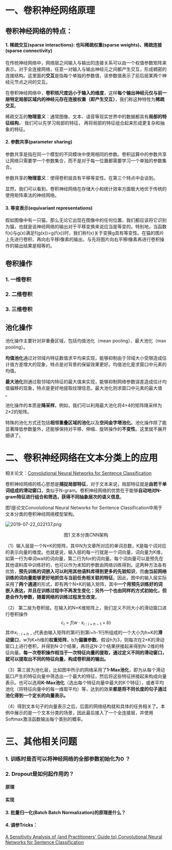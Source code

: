 # 一、卷积神经网络原理

## 卷积神经网络的特点：

#### 1. 稀疏交互(sparse interactions): 也叫稀疏权重(sparse weights)、稀疏连接(sparse connectivity)

在传统神经网络中，网络层之间输入与输出的连接关系可以由一个权值参数矩阵来表示。对于全连接网络，任意一对输入与输出神经元之间都产生交互，形成稠密的连接结构。这里面的**交互**是指每个单独的参数值，该参数值表示了前后层某两个神经元节点之间的交互。

在卷积神经网络中，**卷积核尺度远小于输入的维度**，这样**每个输出神经元仅与前一层特定局部区域内的神经元存在连接权重（即产生交互）**，我们称这种特性为**稀疏交互**。

稀疏交互的**物理意义**：通常图像、文本、语音等现实世界中的数据都具有**局部的特征结构**， 我们可以先学习局部的特征， 再将局部的特征组合起来形成更复杂和抽象的特征。

#### 2. 参数共享(parameter sharing)

参数共享是指在同一个模型的不同模块中使用相同的参数。卷积运算中的参数共享让网络只需要学一个参数集合，而不是对于每一位置都需要学习一个单独的参数集合。

参数共享的**物理意义**：使得卷积层具有平移等变性。在第三个特点中会谈到。

显然，我们可以看到，卷积神经网络在存储大小和统计效率方面极大地优于传统的使用矩阵乘法的神经网络。

#### 3. 等变表示(equivariant representations)

假如图像中有一只猫，那么无论它出现在图像中的任何位置，我们都应该将它识别为猫，也就是说神经网络的输出对于平移变换来说应当是等变的。特别地，当函数f(x)与g(x)满足f(g(x))=g(f(x))时，我们称f(x)关于变换g具有等变性。在猫的图片上先进行卷积，再向右平移l像素的输出，与先将图片向右平移l像素再进行卷积操作的输出结果是相等的。

 

## 卷积操作

### 1. 一维卷积

 

### 2. 二维卷积

### 3. 三维卷积

 

## 池化操作

池化操作主要针对非重叠区域，包括均值池化（mean pooling）、最大池化（max pooling）。

**均值池化**通过对邻域内特征数值求平均来实现，能够抑制由于邻域大小受限造成估计值方差增大的现象，特点是对背景的保留效果更好。均值池化是求窗口中元素的均值。

**最大池化**则通过取邻域内特征的最大值来实现，能够抑制网络参数误差造成估计均值偏移的现象，特点是更好地提取纹理信息。最大池化则求窗口中元素的最大值 。

池化操作的本质是**降采样**。例如，我们可以利用最大池化将4×4的矩阵降采样为2×2的矩阵。

特殊的池化方式还包括**相邻重叠区域的池化**以及**空间金字塔池化**。池化操作除了能显著降低参数量外，还能够保持对平移、伸缩、旋转操作的**不变性**。这里就不展开细讲了。

 

 

# 二、卷积神经网络在文本分类上的应用

相关论文：[Convolutional Neural Networks for Sentence Classification](https://arxiv.org/abs/1408.5882)

卷积神经网络的核心思想是**捕捉局部特征**，对于文本来说，局部特征就是**由若干单词组成的滑动窗口**，类似于N-gram。卷积神经网络的优势在于能够**自动地对N-gram特征进行组合和筛选，获得不同抽象层次的语义信息**。

图1是论文Convolutional Neural Networks for Sentence Classification中用于文本分类的卷积神经网络模型架构。

![2019-07-22_022137.png](https://i.loli.net/2019/07/22/5d351f31c787e77342.png)

<center>图1 文本分类CNN架构</center>  

（1）输入层是一个N×K的矩阵，其中N为文章所对应的单词总数，K是每个词对应的表示向量的维度。也就是说，输入层的每一行就是一个词向量，词向量为K维，如第一行为单词wait的词向量，第二行为for的词向量。每个词向量可以是预先在其他语料库中训练好的，也可以作为未知的参数由网络训练得到。这两种方法各有优势，**预先训练的词嵌入可以利用其他语料库得到更多的先验知识**，而**由当前网络训练的词向量能够更好地抓住与当前任务相关联的特征**。因此，图中的输入层实际采用了**两个通道**的形式，即有两个N×K的输入矩阵，其中**一个用预先训练好的词嵌入表达，并且在训练过程中不再发生变化**；**另外一个也由同样的方式初始化，但是会作为参数，随着网络的训练过程发生改变**。

（2） 第二层为卷积层。在输入的N×K维矩阵上，我们定义不同大小的滑动窗口进行卷积操作
$$
c_{i}=f\left(w \cdot x_{i : i+h-1}+b\right)
$$
其中$x_{i : i+h-1}$代表由输入矩阵的第i行到第i+h-1行所组成的一个大小为h×K的**滑动窗口**，w为K×h维的**权重矩阵**，b为**偏置参数**。假设h为3，则每次在2×K的滑动窗口上进行卷积，并得到N-2个结果，再将这N-2个结果拼接起来得到N-2维的特征向量。**每一次卷积操作相当于一次特征向量的提取，通过定义不同的滑动窗口，就可以提取出不同的特征向量，构成卷积层的输出。**

（3）第三层为池化层，比如图中所示的网络采用了**1-Max池化**，即为从每个滑动窗口产生的特征向量中筛选出一个最大的特征，然后将这些特征拼接起来构成向量表示。也可以选用**K-Max池化**（选出每个特征向量中最大的K个特征），或者平均池化（将特征向量中的每一维取平均）等，达到的效果**都是将不同长度的句子通过池化得到一个定长的向量表示。**

（4）得到文本句子的向量表示之后，后面的网络结构就和具体的任务相关了。本例中展示的是一个文本分类的场景，因此最后接入了一个全连接层，并使用Softmax激活函数输出每个类别的概率。

 

 

 

 

 

 

 

 

 

 

 

# 三、其他相关问题

### 1. 训练时是否可以将神经网络的全部参数初始化为0 ？

### 2. Dropout是如何起作用的？

#### 原理

#### 实现

#### 3. 批量归一化(Batch Batch Normalization)的原理是什么？

#### 4. 调参Tricks：

[A Sensitivity Analysis of (and Practitioners' Guide to) Convolutional Neural Networks for Sentence Classification](https://arxiv.org/abs/1510.03820)

 

